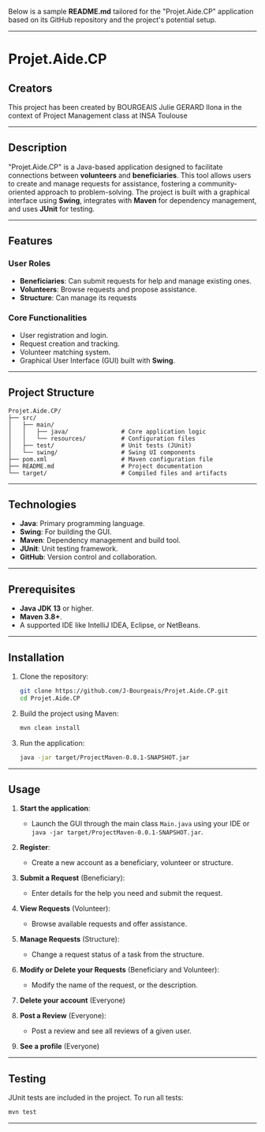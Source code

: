 Below is a sample **README.md** tailored for the "Projet.Aide.CP" application based on its GitHub repository and the project's potential setup.

---

# **Projet.Aide.CP**

## **Creators**

This project has been created by
BOURGEAIS Julie
GERARD Ilona
in the context of Project Management class at INSA Toulouse

---

## **Description**

"Projet.Aide.CP" is a Java-based application designed to facilitate connections between **volunteers** and **beneficiaries**. This tool allows users to create and manage requests for assistance, fostering a community-oriented approach to problem-solving. The project is built with a graphical interface using **Swing**, integrates with **Maven** for dependency management, and uses **JUnit** for testing.

---

## **Features**

### User Roles
- **Beneficiaries**: Can submit requests for help and manage existing ones.
- **Volunteers**: Browse requests and propose assistance.
- **Structure**: Can manage its requests

### Core Functionalities
- User registration and login.
- Request creation and tracking.
- Volunteer matching system.
- Graphical User Interface (GUI) built with **Swing**.

---

## **Project Structure**

```
Projet.Aide.CP/
├── src/
│   ├── main/
│   │   ├── java/               # Core application logic
│   │   └── resources/          # Configuration files
│   ├── test/                   # Unit tests (JUnit)
│   └── swing/                  # Swing UI components
├── pom.xml                     # Maven configuration file
├── README.md                   # Project documentation
└── target/                     # Compiled files and artifacts
```

---

## **Technologies**

- **Java**: Primary programming language.
- **Swing**: For building the GUI.
- **Maven**: Dependency management and build tool.
- **JUnit**: Unit testing framework.
- **GitHub**: Version control and collaboration.

---

## **Prerequisites**

- **Java JDK 13** or higher.
- **Maven 3.8+**.
- A supported IDE like IntelliJ IDEA, Eclipse, or NetBeans.

---

## **Installation**

1. Clone the repository:
   ```bash
   git clone https://github.com/J-Bourgeais/Projet.Aide.CP.git
   cd Projet.Aide.CP
   ```

2. Build the project using Maven:
   ```bash
   mvn clean install
   ```

3. Run the application:
   ```bash
   java -jar target/ProjectMaven-0.0.1-SNAPSHOT.jar
   ```

---

## **Usage**

1. **Start the application**:
   - Launch the GUI through the main class `Main.java` using your IDE or `java -jar target/ProjectMaven-0.0.1-SNAPSHOT.jar`.
   
2. **Register**:
   - Create a new account as a beneficiary, volunteer or structure.

3. **Submit a Request** (Beneficiary):
   - Enter details for the help you need and submit the request.

4. **View Requests** (Volunteer):
   - Browse available requests and offer assistance.
   
5. **Manage Requests** (Structure):
   - Change a request status of a task from the structure.
  
6. **Modify or Delete your Requests** (Beneficiary and Volunteer):
   - Modify the name of the request, or the description.
  
7. **Delete your account** (Everyone)

8. **Post a Review** (Everyone):
   - Post a review and see all reviews of a given user.
  
9. **See a profile** (Everyone)
    
---

## **Testing**

JUnit tests are included in the project. To run all tests:
```bash
mvn test
```

---
